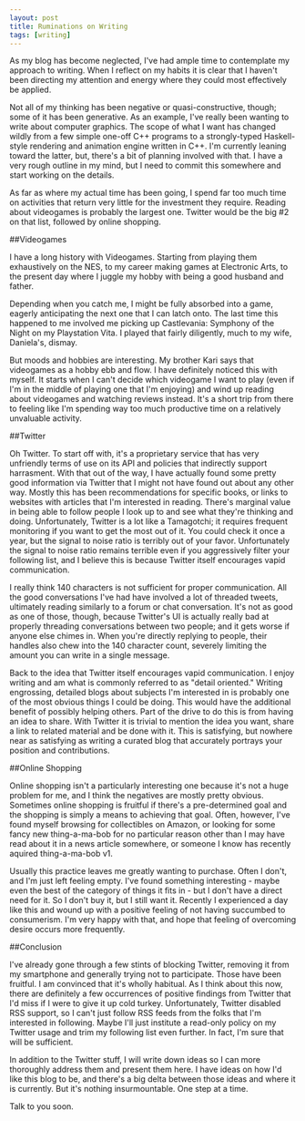 ```yaml
---
layout: post
title: Ruminations on Writing
tags: [writing]
---
```


As my blog has become neglected, I've had ample time to contemplate my approach to writing.
  When I reflect on my habits it is clear that I haven't been directing my attention
  and energy where they could most effectively be applied.

  Not all of my thinking has been negative or quasi-constructive, though; some of it has been generative.
  As an example, I've really been wanting to write about computer graphics.
  The scope of what I want has changed wildly from a few simple one-off C++ programs to a strongly-typed
  Haskell-style rendering and animation engine written in C++.
  I'm currently leaning toward the latter, but, there's a bit of planning involved with that. I have a very
  rough outline in my mind, but I need to commit this somewhere and start working on the details.

  As far as where my actual time has been going, I spend far too much time on activities that return very
  little for the investment they require.  Reading about videogames is probably the largest one.
  Twitter would be the big #2 on that list, followed by online shopping.

##Videogames

  I have a long history with Videogames. Starting from playing them exhaustively on the NES, to my career
  making games at Electronic Arts, to the present day where I juggle my hobby with being a good husband and
  father.


  Depending when you catch me, I might be fully absorbed into a game,  eagerly anticipating the next one that
  I can latch onto.  The last time this happened to me involved me picking up Castlevania: Symphony of the
   Night on my Playstation Vita.  I played that fairly diligently, much to my wife, Daniela's, dismay.

  But moods and hobbies are interesting.  My brother Kari says that videogames as a hobby ebb and flow.
  I have definitely noticed this with myself.  It starts when
  I can't decide which videogame I want to play (even if I'm in the middle of playing one that I'm enjoying) and
  wind up reading about videogames and watching reviews instead.  It's a short trip from there to feeling like I'm
  spending way too much productive time on a relatively unvaluable activity.

##Twitter

  Oh Twitter. To start off with, it's a proprietary service that has very unfriendly terms of use on its API
  and policies that indirectly support harrasment.  With that out of the way, I have actually found some pretty
  good information via Twitter that I might not have found out about any other way.  Mostly this has been
  recommendations for specific books, or links to websites with articles that I'm interested in reading.
  There's marginal value in being able to follow people I look up to and see what they're thinking and doing.
  Unfortunately, Twitter is a lot like a Tamagotchi; it requires frequent monitoring if you want to get the most
  out of it.  You could check it once a year, but the signal to noise ratio is terribly out of your favor.
  Unfortunately the signal to noise ratio remains terrible even if you aggressively filter your following list,
  and I believe this is because Twitter itself encourages vapid communication.

  I really think 140 characters is not sufficient for proper communication.  All the good conversations I've had
  have involved a lot of threaded tweets, ultimately reading similarly to a forum or chat conversation.  It's not
  as good as one of those, though, because Twitter's UI is actually really bad at properly threading conversations
  between two people; and it gets worse if anyone else chimes in.  When you're directly replying to people, their
  handles also chew into the 140 character count, severely limiting the amount you can write in a single message.

  Back to the idea that Twitter itself encourages vapid communication. I enjoy writing and am what is
  commonly referred to as "detail oriented."  Writing engrossing, detailed blogs about subjects I'm interested
  in is probably one of the most obvious things I could be doing. This would have the additional benefit
  of possibly helping others. Part of the drive to do this is from having an idea to share. With Twitter it is
  trivial to mention the idea you want, share a link to related material and be done with it.  This is satisfying,
  but nowhere near as satisfying as writing a curated blog that accurately portrays your position and contributions.

##Online Shopping

  Online shopping isn't a particularly interesting one because it's not a huge problem for me, and I think
  the negatives are mostly pretty obvious. Sometimes online shopping is fruitful if there's a pre-determined
  goal and the shopping is simply a means to achieving that goal.  Often, however, I've found myself browsing
  for collectibles on Amazon, or looking for some fancy new thing-a-ma-bob for no particular reason other than
  I may have read about it in a news article somewhere, or someone I know has recently aquired thing-a-ma-bob v1.

  Usually this practice leaves me greatly wanting to purchase.  Often I don't, and I'm just left feeling empty.
  I've found something interesting - maybe even the best of the category of things it fits in - but I don't have
  a direct need for it. So I don't buy it, but I still want it.  Recently I experienced a day like this and
  wound up with a positive feeling of not having succumbed to consumerism.  I'm very happy with that, and hope
  that feeling of overcoming desire occurs more frequently.

##Conclusion

  I've already gone through a few stints of blocking Twitter, removing it from my smartphone and generally
  trying not to participate.  Those have been fruitful.  I am convinced that it's wholly habitual.
  As I think about this now, there are definitely a few occurrences of positive findings from Twitter that I'd
  miss if I were to give it up cold turkey.  Unfortunately, Twitter disabled RSS support, so I can't just
  follow RSS feeds from the folks that I'm interested in following. Maybe I'll just institute a read-only policy on
  my Twitter usage and trim my following list even further.  In fact, I'm sure that will be sufficient.

  In addition to the Twitter stuff, I will write down ideas so I can more thoroughly address them and present them
  here.  I have ideas on how I'd like this blog to be, and there's a big delta between those ideas and where it
  is currently.  But it's nothing insurmountable.  One step at a time.

  Talk to you soon.